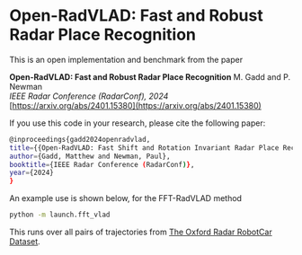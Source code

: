 # Open-RadVLAD: Fast and Robust Radar Place Recognition

This is an open implementation and benchmark from the paper 

**Open-RadVLAD: Fast and Robust Radar Place Recognition**
M. Gadd and P. Newman <br>
*IEEE Radar Conference (RadarConf), 2024* <br>
[https://arxiv.org/abs/2401.15380](https://arxiv.org/abs/2401.15380)

If you use this code in your research, please cite the following paper:

```bash
@inproceedings{gadd2024openradvlad,
title={{Open-RadVLAD: Fast Shift and Rotation Invariant Radar Place Recognition}},
author={Gadd, Matthew and Newman, Paul},
booktitle={IEEE Radar Conference (RadarConf)},
year={2024}
}
```

An example use is shown below, for the FFT-RadVLAD method

```bash
python -m launch.fft_vlad
```

This runs over all pairs of trajectories from [The Oxford Radar RobotCar Dataset](https://oxford-robotics-institute.github.io/radar-robotcar-dataset/).